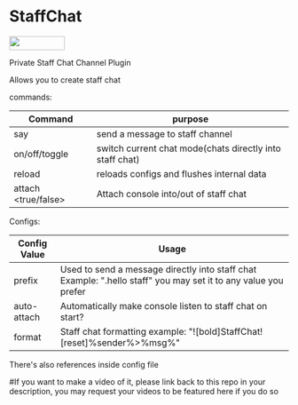 # StaffChat
[<img src="https://img.shields.io/badge/Poggit-view-brightgreen.svg" width="100" height="25" />](https://poggit.pmmp.io/ci/ThunderDoesPlugins/StaffChat/StaffChat)

Private Staff Chat Channel Plugin

Allows you to create staff chat

commands:

| Command             | purpose                                                  |
|---------------------|----------------------------------------------------------|
| say                 | send a message to staff channel                          |
| on/off/toggle       | switch current chat mode(chats directly into staff chat) |
| reload              | reloads configs and flushes internal data                |
| attach <true/false> | Attach console into/out of staff chat                    |

Configs:

| Config Value | Usage                                                                                                          |
|--------------|----------------------------------------------------------------------------------------------------------------|
| prefix       | Used to send a message directly into staff chat Example: ".hello staff" you may set it to any value you prefer |
| auto-attach  | Automatically make console listen to staff chat on start?                                                      |
| format       | Staff chat formatting example: "![bold]StaffChat![reset]%sender%>%msg%"                                        |

There's also references inside config file

#If you want to make a video of it, please link back to this repo in your description, you may request your videos to be featured here if you do so
